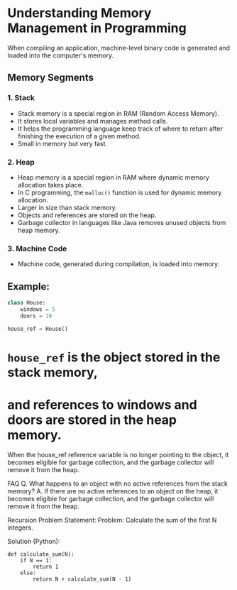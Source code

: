 # Understanding Memory Management in Programming

When compiling an application, machine-level binary code is generated and loaded into the computer's memory.

## Memory Segments

### 1. Stack

- Stack memory is a special region in RAM (Random Access Memory).
- It stores local variables and manages method calls.
- It helps the programming language keep track of where to return after finishing the execution of a given method.
- Small in memory but very fast.

### 2. Heap

- Heap memory is a special region in RAM where dynamic memory allocation takes place.
- In C programming, the `malloc()` function is used for dynamic memory allocation.
- Larger in size than stack memory.
- Objects and references are stored on the heap.
- Garbage collector in languages like Java removes unused objects from heap memory.

### 3. Machine Code

- Machine code, generated during compilation, is loaded into memory.

## Example:

```python
class House:
    windows = 5
    doors = 10

house_ref = House()

```
# `house_ref` is the object stored in the stack memory,
# and references to windows and doors are stored in the heap memory.
When the house_ref reference variable is no longer pointing to the object, it becomes eligible for garbage collection, and the garbage collector will remove it from the heap.

FAQ
Q. What happens to an object with no active references from the stack memory?
A. If there are no active references to an object on the heap, it becomes eligible for garbage collection, and the garbage collector will remove it from the heap.

Recursion Problem Statement:
Problem:
Calculate the sum of the first N integers.

Solution (Python):
```
def calculate_sum(N):
    if N == 1:
        return 1
    else:
        return N + calculate_sum(N - 1)
```